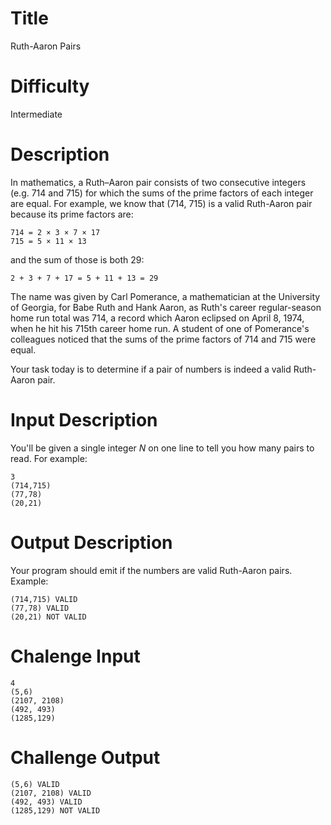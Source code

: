 # Title

Ruth-Aaron Pairs 

# Difficulty

Intermediate

# Description

In mathematics, a Ruth–Aaron pair consists of two consecutive integers (e.g. 714 and 715) for which the sums of the prime factors of each integer are equal. For example, we know that (714, 715) is a valid Ruth-Aaron pair because its prime factors are:

    714 = 2 × 3 × 7 × 17
    715 = 5 × 11 × 13

and the sum of those is both 29:

    2 + 3 + 7 + 17 = 5 + 11 + 13 = 29

The name was given by Carl Pomerance, a mathematician at the University of Georgia, for Babe Ruth and Hank Aaron, as Ruth's career regular-season home run total was 714, a record which Aaron eclipsed on April 8, 1974, when he hit his 715th career home run. A student of one of Pomerance's colleagues noticed that the sums of the prime factors of 714 and 715 were equal.

Your task today is to determine if a pair of numbers is indeed a valid Ruth-Aaron pair.

# Input Description

You'll be given a single integer *N* on one line to tell you how many pairs to read. For example:

    3
    (714,715)
    (77,78)
    (20,21)

# Output Description

Your program should emit if the numbers are valid Ruth-Aaron pairs. Example:

    (714,715) VALID
    (77,78) VALID
    (20,21) NOT VALID

# Chalenge Input

    4
    (5,6) 
    (2107, 2108) 
    (492, 493) 
    (1285,129) 

# Challenge Output

    (5,6) VALID
    (2107, 2108) VALID
    (492, 493) VALID
    (1285,129) NOT VALID
